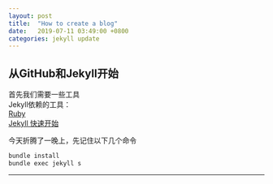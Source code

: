 ```yaml
---
layout: post
title:  "How to create a blog"
date:   2019-07-11 03:49:00 +0800
categories: jekyll update
---
```

## 从GitHub和Jekyll开始  

首先我们需要一些工具  
Jekyll依赖的工具：  
[Ruby](https://rubyinstaller.org/downloads/)  
[Jekyll 快速开始](https://jekyllrb.com/docs/)

今天折腾了一晚上，先记住以下几个命令  

```bash
bundle install
bundle exec jekyll s
```

----
